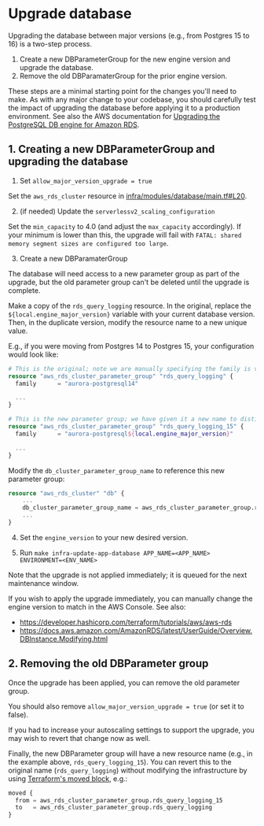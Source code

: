 # Upgrade database

Upgrading the database between major versions (e.g., from Postgres 15 to 16) is a two-step process.

1. Create a new DBParameterGroup for the new engine version and upgrade the database.
2. Remove the old DBParamaterGroup for the prior engine version.

These steps are a minimal starting point for the changes you'll need to make. As with any major change to your codebase, you should carefully test the impact of upgrading the database before applying it to a production environment. See also the AWS documentation for [Upgrading the PostgreSQL DB engine for Amazon RDS](https://docs.aws.amazon.com/AmazonRDS/latest/UserGuide/USER_UpgradeDBInstance.PostgreSQL.html#USER_UpgradeDBInstance.PostgreSQL.MajorVersion.Process).

## 1. Creating a new DBParameterGroup and upgrading the database

1. Set `allow_major_version_upgrade = true`

Set the `aws_rds_cluster` resource in [infra/modules/database/main.tf#L20](../../infra/modules/database/main.tf).

2. (if needed) Update the `serverlessv2_scaling_configuration`

Set the `min_capacity` to 4.0 (and adjust the `max_capacity` accordingly).
If your minimum is lower than this, the upgrade will fail with `FATAL: shared memory segment sizes are configured too large`.

3. Create a new DBParamaterGroup

The database will need access to a new parameter group as part of the upgrade, but the old parameter group can't be deleted until the upgrade is complete.

Make a copy of the `rds_query_logging` resource.
In the original, replace the `${local.engine_major_version}` variable with your current database version.
Then, in the duplicate version, modify the resource name to a new unique value.

E.g., if you were moving from Postgres 14 to Postgres 15, your configuration would look like:

```terraform
# This is the original; note we are manually specifying the family is v14 since after the changes are applied the new engine major version will be 15.
resource "aws_rds_cluster_parameter_group" "rds_query_logging" {
  family      = "aurora-postgresql14"

  ...
}

# This is the new parameter group; we have given it a new name to distinguish it.
resource "aws_rds_cluster_parameter_group" "rds_query_logging_15" {
  family      = "aurora-postgresql${local.engine_major_version}"

  ...
}
```

Modify the `db_cluster_parameter_group_name` to reference this new parameter group:

```terraform
resource "aws_rds_cluster" "db" {
    ...
    db_cluster_parameter_group_name = aws_rds_cluster_parameter_group.rds_query_logging_15.name
    ...
}
```

4. Set the `engine_version` to your new desired version.

5. Run `make infra-update-app-database APP_NAME=<APP_NAME> ENVIRONMENT=<ENV_NAME>`

Note that the upgrade is not applied immediately; it is queued for the next maintenance window.

If you wish to apply the upgrade immediately, you can manually change the engine version to match in the AWS Console. See also:

 - https://developer.hashicorp.com/terraform/tutorials/aws/aws-rds
 - https://docs.aws.amazon.com/AmazonRDS/latest/UserGuide/Overview.DBInstance.Modifying.html


## 2. Removing the old DBParameter group

Once the upgrade has been applied, you can remove the old parameter group.

You should also remove `allow_major_version_upgrade = true` (or set it to false).

If you had to increase your autoscaling settings to support the upgrade, you may wish to revert that change now as well.

Finally, the new DBParameter group will have a new resource name (e.g., in the example above, `rds_query_logging_15`). You can revert this to the original name (`rds_query_logging`) without modifying the infrastructure by using [Terraform's moved block](https://developer.hashicorp.com/terraform/cli/state/move), e.g.:

```terraform
moved {
  from = aws_rds_cluster_parameter_group.rds_query_logging_15
  to   = aws_rds_cluster_parameter_group.rds_query_logging
}
```